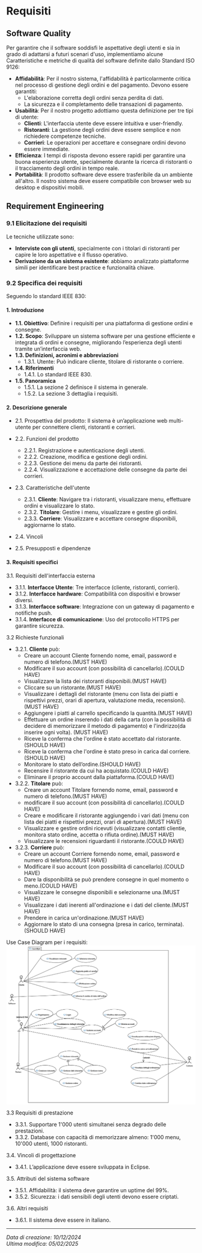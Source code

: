 # Requisiti

## Software Quality

Per garantire che il software soddisfi le aspettative degli utenti e sia in grado di adattarsi a futuri scenari d'uso, implementiamo alcune Caratteristiche e metriche di qualità del software definite dallo Standard ISO 9126:

- **Affidabilità**: Per il nostro sistema, l'affidabilità è particolarmente critica nel processo di gestione degli ordini e del pagamento. Devono essere garantiti:
  - L'elaborazione corretta degli ordini senza perdita di dati.
  - La sicurezza e il completamento delle transazioni di pagamento.
- **Usabilità**: Per il nostro progetto adottiamo questa definizione per tre tipi di utente:
  - **Clienti**: L'interfaccia utente deve essere intuitiva e user-friendly.
  - **Ristoranti**: La gestione degli ordini deve essere semplice e non richiedere competenze tecniche.
  - **Corrieri**: Le operazioni per accettare e consegnare ordini devono essere immediate.
- **Efficienza**: I tempi di risposta devono essere rapidi per garantire una buona esperienza utente, specialmente durante la ricerca di ristoranti o il tracciamento degli ordini in tempo reale.
- **Portabilità**: Il prodotto software deve essere trasferibile da un ambiente all'altro. Il nostro sistema deve essere compatibile con browser web su desktop e dispositivi mobili.



## Requirement Engineering

### 9.1 Elicitazione dei requisiti

Le tecniche utilizzate sono:
- **Interviste con gli utenti**, specialmente con i titolari di ristoranti per capire le loro aspettative e il flusso operativo.
- **Derivazione da un sistema esistente**: abbiamo analizzato piattaforme simili per identificare best practice e funzionalità chiave.

### 9.2 Specifica dei requisiti

Seguendo lo standard IEEE 830:

#### 1. Introduzione
- **1.1. Obiettivo**: Definire i requisiti per una piattaforma di gestione ordini e consegne.
- **1.2. Scopo**: Sviluppare un sistema software per una gestione efficiente e integrata di ordini e consegne, migliorando l’esperienza degli utenti tramite un’interfaccia web.
- **1.3. Definizioni, acronimi e abbreviazioni**
  - 1.3.1. Utente: Può indicare cliente, titolare di ristorante o corriere.
- **1.4. Riferimenti**
  - 1.4.1. Lo standard IEEE 830.
- **1.5. Panoramica**
  - 1.5.1. La sezione 2 definisce il sistema in generale.
  - 1.5.2. La sezione 3 dettaglia i requisiti.


#### 2. Descrizione generale

- 2.1. Prospettiva del prodotto: Il sistema è un’applicazione web multi-utente per connettere clienti, ristoranti e corrieri.

- 2.2. Funzioni del prodotto
    - 2.2.1. Registrazione e autenticazione degli utenti.
    - 2.2.2. Creazione, modifica e gestione degli ordini.
    - 2.2.3. Gestione dei menu da parte dei ristoranti.
    - 2.2.4. Visualizzazione e accettazione delle consegne da parte dei corrieri.

- 2.3. Caratteristiche dell'utente
    - 2.3.1. **Cliente**: Navigare tra i ristoranti, visualizzare menu, effettuare ordini e visualizzare lo stato.
    - 2.3.2. **Titolare**: Gestire i menu, visualizzare e gestire gli ordini.
    - 2.3.3. **Corriere**: Visualizzare e accettare consegne disponibili, aggiornarne lo stato.
- 2.4. Vincoli
- 2.5. Presupposti e dipendenze

#### 3. Requisiti specifici

3.1. Requisiti dell'interfaccia esterna
- 3.1.1. **Interfacce Utente**: Tre interfacce (cliente, ristoranti, corrieri).
- 3.1.2. **Interfacce hardware**: Compatibilità con dispositivi e browser diversi.
- 3.1.3. **Interfacce software**: Integrazione con un gateway di pagamento e notifiche push.
- 3.1.4. **Interfacce di comunicazione**: Uso del protocollo HTTPS per garantire sicurezza.

3.2 Richieste funzionali

- 3.2.1. **Cliente** può:
  - Creare un account Cliente fornendo nome, email, password e numero di telefono.(MUST HAVE)
  - Modificare il suo account (con possibilità di cancellarlo).(COULD HAVE)
  - Visualizzare la lista dei ristoranti disponibili.(MUST HAVE)
  - Cliccare su un ristorante.(MUST HAVE)
  - Visualizzare i dettagli del ristorante (menu con lista dei piatti e rispettivi prezzi, orari di apertura, valutazione media, recensioni).(MUST HAVE)
  - Aggiungere i piatti al carrello specificando la quantità.(MUST HAVE)
  - Effettuare un ordine inserendo i dati della carta (con la possibilità di decidere di memorizzare il metodo di pagamento) e l'indirizzo(da inserire ogni volta). (MUST HAVE) 
  - Riceve la conferma che l'ordine è stato accettato dal ristorante.(SHOULD HAVE)
  - Riceve la conferma che l'ordine è stato preso in carica dal corriere.(SHOULD HAVE)
  - Monitorare lo stato dell’ordine.(SHOULD HAVE)
  - Recensire il ristorante da cui ha acquistato.(COULD HAVE)
  - Eliminare il proprio account dalla piattaforma.(COULD HAVE)
- 3.2.2. **Titolare** può:
  - Creare un account Titolare fornendo nome, email, password e numero di telefono.(MUST HAVE)
  - modificare il suo account (con possibilità di cancellarlo).(COULD HAVE)
  - Creare e modificare il ristorante aggiungendo i vari dati (menu con lista dei piatti e rispettivi prezzi, orari di apertura).(MUST HAVE)
  - Visualizzare e gestire ordini ricevuti (visualizzare contatti clientie, monitora stato ordine, accetta o rifiuta ordine).(MUST HAVE)
  - Visualizzare le recensioni riguardanti il ristorante.(COULD HAVE)
- 3.2.3. **Corriere** può:
  - Creare un account Corriere fornendo nome, email, password e numero di telefono.(MUST HAVE)
  - Modificare il suo account (con possibilità di cancellarlo).(COULD HAVE)
  - Dare la disponibilità se può prendere consegne in quel momento o meno.(COULD HAVE)
  - Visualizzare le consegne disponibili e selezionarne una.(MUST HAVE)
  - Visualizzare i dati inerenti all'ordinazione e i dati del cliente.(MUST HAVE)
  - Prendere in carica un'ordinazione.(MUST HAVE)
  - Aggiornare lo stato di una consegna (presa in carico, terminata).(SHOULD HAVE)


Use Case Diagram per i requisiti:
    <img src="./UML/Images_UML/Use_Case_Diagram.png" width="800px" align="center">

3.3 Requisiti di prestazione
- 3.3.1. Supportare 1'000 utenti simultanei senza degrado delle prestazioni.
- 3.3.2. Database con capacità di memorizzare almeno: 1'000 menu, 10'000 utenti, 1000 ristoranti.

3.4. Vincoli di progettazione
- 3.4.1. L’applicazione deve essere sviluppata in Eclipse.

3.5. Attributi del sistema software
- 3.5.1.	Affidabilità: il sistema deve garantire un uptime del 99%.
- 3.5.2.	Sicurezza: i dati sensibili degli utenti devono essere criptati.

3.6. Altri requisiti
- 3.6.1.	Il sistema deve essere in italiano.

---

*Data di creazione: 10/12/2024 \
Ultima modifica: 05/02/2025*
